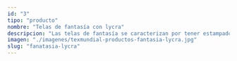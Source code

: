 ```yaml
---
id: "3"
tipo: "producto"
nombre: "Telas de fantasía con lycra"
descripcion: "Las telas de fantasía se caracterizan por tener estampados llamativos con satinados y brocados. Este tipo de tela es excelente para confeccionar prendas con las que se busca captar la atención de los demás como en fiestas, carnavales, night clubs o para aquellos vestidos donde se quiera dar rienda suelta a la creatividad."
imagen: "./imagenes/texmundial-productos-fantasia-lycra.jpg"
slug: "fanatasia-lycra"
---
```

